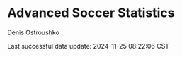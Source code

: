 # Advanced Soccer Statistics
Denis Ostroushko

<!-- gfm -->

Last successful data update: 2024-11-25 08:22:06 CST
